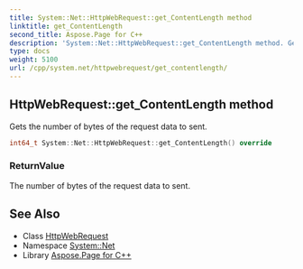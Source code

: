 ```yaml
---
title: System::Net::HttpWebRequest::get_ContentLength method
linktitle: get_ContentLength
second_title: Aspose.Page for C++
description: 'System::Net::HttpWebRequest::get_ContentLength method. Gets the number of bytes of the request data to sent in C++.'
type: docs
weight: 5100
url: /cpp/system.net/httpwebrequest/get_contentlength/
---
```

## HttpWebRequest::get_ContentLength method


Gets the number of bytes of the request data to sent.

```cpp
int64_t System::Net::HttpWebRequest::get_ContentLength() override
```


### ReturnValue

The number of bytes of the request data to sent.

## See Also

* Class [HttpWebRequest](../)
* Namespace [System::Net](../../)
* Library [Aspose.Page for C++](../../../)

